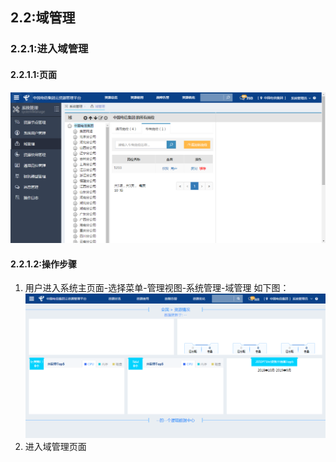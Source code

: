 ## 2.2:域管理

### 2.2.1:进入域管理

#### 2.2.1.1:页面
![](/assets/regionmanage.png)

#### 2.2.1.2:操作步骤
1. 用户进入系统主页面-选择菜单-管理视图-系统管理-域管理
    如下图：
![](/assets/toregionmanage.png)
2. 进入域管理页面
